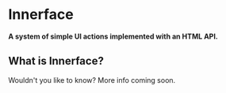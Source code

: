 # Innerface

**A system of simple UI actions implemented with an HTML API.**

## What is Innerface?

Wouldn't you like to know? More info coming soon.